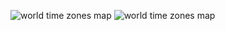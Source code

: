 
![world time zones map](https://bafybeicz6d7znowt3aykhaq3bqn4x5bc4zf3755vkmyk33gixihr3gcwgi.ipfs.nftstorage.link/World_Time_Zones_Map.png)
![world time zones map](https://bafybeicz6d7znowt3aykhaq3bqn4x5bc4zf3755vkmyk33gixihr3gcwgi.ipfs.nftstorage.link/World_Time_Zones_Map.png)
